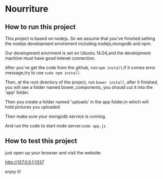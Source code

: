 Nourriture
==============
How to run this project
---------
This project is based on nodejs. So we assume that you've finished setting the nodejs development envirement including nodejs,mongodb and npm.

Our development envirment is set on Ubuntu 14.04,and the development machine must have good intenet connection.

After you've get the code from the github, run:`npm install`,if it comes error message,try to use `sudo npm install`.

Then, at the root directory of the project, run `bower install`, after it finished, you will see a folder named bower_components, you should cut it into the 'app' folder.

Then you create a folder named 'uploads' in the app folder,in which will hold pictures you uploaded

Then make sure your mongodb service is running.

And run the code to start node server:`node app.js` 

How to test this project
---------
just open up your browser and visit the website:

http://127.0.0.1:1337

enjoy it!
